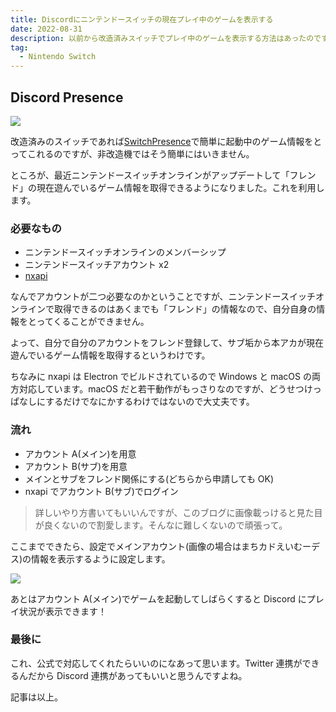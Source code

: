 ```yaml
---
title: Discordにニンテンドースイッチの現在プレイ中のゲームを表示する
date: 2022-08-31
description: 以前から改造済みスイッチでプレイ中のゲームを表示する方法はあったのですが、今回非改造機でもできるようになったので紹介します
tag:
  - Nintendo Switch
---
```


## Discord Presence

![](https://pbs.twimg.com/media/FbfkLGMUYAYIpVd?format=png&name=small)

改造済みのスイッチであれば[SwitchPresence](https://github.com/Random06457/SwitchPresence)で簡単に起動中のゲーム情報をとってこれるのですが、非改造機ではそう簡単にはいきません。

ところが、最近ニンテンドースイッチオンラインがアップデートして「フレンド」の現在遊んでいるゲーム情報を取得できるようになりました。これを利用します。

### 必要なもの

- ニンテンドースイッチオンラインのメンバーシップ
- ニンテンドースイッチアカウント x2
- [nxapi](https://github.com/samuelthomas2774/nxapi/releases)

なんでアカウントが二つ必要なのかということですが、ニンテンドースイッチオンラインで取得できるのはあくまでも「フレンド」の情報なので、自分自身の情報をとってくることができません。

よって、自分で自分のアカウントをフレンド登録して、サブ垢から本アカが現在遊んでいるゲーム情報を取得するというわけです。

ちなみに nxapi は Electron でビルドされているので Windows と macOS の両方対応しています。macOS だと若干動作がもっさりなのですが、どうせつけっぱなしにするだけでなにかするわけではないので大丈夫です。

### 流れ

- アカウント A(メイン)を用意
- アカウント B(サブ)を用意
- メインとサブをフレンド関係にする(どちらから申請しても OK)
- nxapi でアカウント B(サブ)でログイン

> 詳しいやり方書いてもいいんですが、このブログに画像載っけると見た目が良くないので割愛します。そんなに難しくないので頑張って。

ここまでできたら、設定でメインアカウント(画像の場合はまちカドえいむーデス)の情報を表示するように設定します。

![](https://pbs.twimg.com/media/FbfhRU4UEAEnpil?format=jpg&name=medium)

あとはアカウント A(メイン)でゲームを起動してしばらくすると Discord にプレイ状況が表示できます！

### 最後に

これ、公式で対応してくれたらいいのになあって思います。Twitter 連携ができるんだから Discord 連携があってもいいと思うんですよね。

記事は以上。
